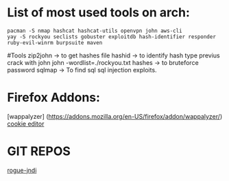 # List of most used tools on arch:

```shell
pacman -S nmap hashcat hashcat-utils openvpn john aws-cli
yay -S rockyou seclists gobuster exploitdb hash-identifier responder ruby-evil-winrm burpsuite maven
```

#Tools
zip2john -> to get hashes file
hashid -> to identify hash type previus crack with john
john -wordlist=./rockyou.txt hashes -> to bruteforce password
sqlmap -> To find sql sql injection exploits.

# Firefox Addons:

[wappalyzer] (https://addons.mozilla.org/en-US/firefox/addon/wappalyzer/) 
[cookie editor](https://cookie-editor.cgagnier.ca/)


# GIT REPOS 

[rogue-jndi](https://github.com/veracode-research/rogue-jndi)
